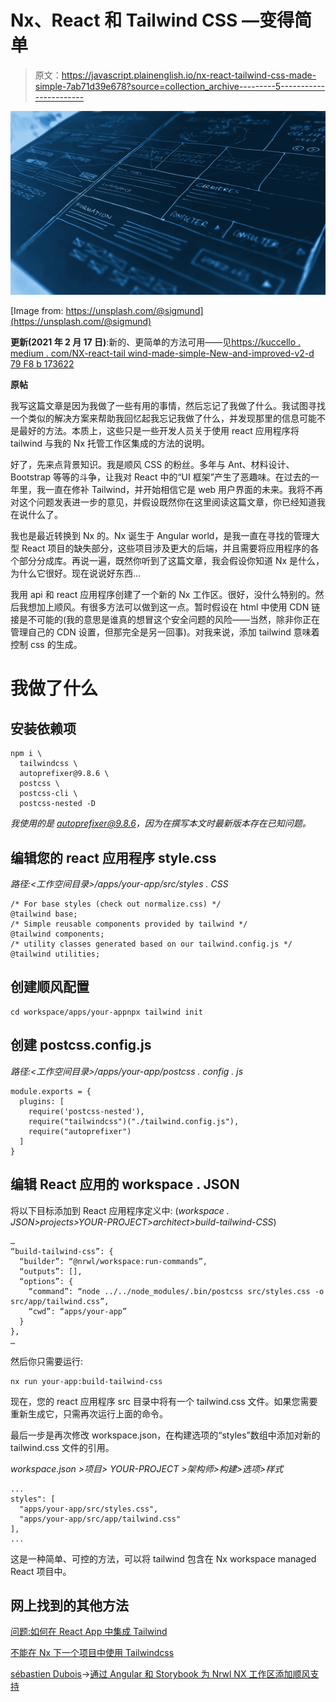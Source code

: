 # Nx、React 和 Tailwind CSS —变得简单

> 原文：<https://javascript.plainenglish.io/nx-react-tailwind-css-made-simple-7ab71d39e678?source=collection_archive---------5----------------------->

![](img/2e24b64f87fd9925a9f08d11ae70d629.png)

[Image from: https://unsplash.com/@sigmund](https://unsplash.com/@sigmund)

**更新(2021 年 2 月 17 日)**:新的、更简单的方法可用——见[https://kuccello . medium . com/NX-react-tail wind-made-simple-New-and-improved-v2-d 79 F8 b 173622](https://kuccello.medium.com/nx-react-tailwind-made-simple-new-and-improved-v2-d79f8b173622)

**原帖**

我写这篇文章是因为我做了一些有用的事情，然后忘记了我做了什么。我试图寻找一个类似的解决方案来帮助我回忆起我忘记我做了什么，并发现那里的信息可能不是最好的方法。本质上，这些只是一些开发人员关于使用 react 应用程序将 tailwind 与我的 Nx 托管工作区集成的方法的说明。

好了，先来点背景知识。我是顺风 CSS 的粉丝。多年与 Ant、材料设计、Bootstrap 等等的斗争，让我对 React 中的“UI 框架”产生了恶趣味。在过去的一年里，我一直在修补 Tailwind，并开始相信它是 web 用户界面的未来。我将不再对这个问题发表进一步的意见，并假设既然你在这里阅读这篇文章，你已经知道我在说什么了。

我也是最近转换到 Nx 的。Nx 诞生于 Angular world，是我一直在寻找的管理大型 React 项目的缺失部分，这些项目涉及更大的后端，并且需要将应用程序的各个部分分成库。再说一遍，既然你听到了这篇文章，我会假设你知道 Nx 是什么，为什么它很好。现在说说好东西…

我用 api 和 react 应用程序创建了一个新的 Nx 工作区。很好，没什么特别的。然后我想加上顺风。有很多方法可以做到这一点。暂时假设在 html 中使用 CDN 链接是不可能的(我的意思是谁真的想冒这个安全问题的风险——当然，除非你正在管理自己的 CDN 设置，但那完全是另一回事)。对我来说，添加 tailwind 意味着控制 css 的生成。

# **我做了什么**

## **安装依赖项**

```
npm i \
  tailwindcss \
  autoprefixer@9.8.6 \
  postcss \
  postcss-cli \
  postcss-nested -D
```

*我使用的是 autoprefixer@9.8.6，因为在撰写本文时最新版本存在已知问题。*

## **编辑您的 react 应用程序 style.css**

*路径:<工作空间目录>/apps/your-app/src/styles . CSS*

```
/* For base styles (check out normalize.css) */
@tailwind base;
/* Simple reusable components provided by tailwind */
@tailwind components;
/* utility classes generated based on our tailwind.config.js */
@tailwind utilities;
```

## **创建顺风配置**

```
cd workspace/apps/your-appnpx tailwind init
```

## **创建 postcss.config.js**

*路径:<工作空间目录>/apps/your-app/postcss . config . js*

```
module.exports = {
  plugins: [
    require('postcss-nested'),
    require("tailwindcss")("./tailwind.config.js"),
    require("autoprefixer")
  ]
}
```

## **编辑 React 应用的 workspace . JSON**

将以下目标添加到 React 应用程序定义中:
(*workspace . JSON>projects>YOUR-PROJECT>architect>build-tailwind-CSS*)

```
…
“build-tailwind-css”: {
  “builder”: “@nrwl/workspace:run-commands”,
  “outputs”: [],
  “options”: {
    “command”: “node ../../node_modules/.bin/postcss src/styles.css -o src/app/tailwind.css”,
    “cwd”: “apps/your-app”
  }
},
…
```

然后你只需要运行:

```
nx run your-app:build-tailwind-css
```

现在，您的 react 应用程序 src 目录中将有一个 tailwind.css 文件。如果您需要重新生成它，只需再次运行上面的命令。

最后一步是再次修改 workspace.json，在构建选项的“styles”数组中添加对新的 tailwind.css 文件的引用。

*workspace.json >项目> YOUR-PROJECT >架构师>构建>选项>样式*

```
...
styles": [
  "apps/your-app/src/styles.css",
  "apps/your-app/src/app/tailwind.css"
],
...
```

这是一种简单、可控的方法，可以将 tailwind 包含在 Nx workspace managed React 项目中。

## **网上找到的其他方法**

[问题:如何在 React App 中集成 Tailwind](https://github.com/nrwl/nx/issues/3480)

[不能在 Nx 下一个项目中使用 Tailwindcss](https://github.com/nrwl/nx/issues/2298)

[sébastien Dubois](https://dsebastien.medium.com/?source=post_page-----bf890ea882e--------------------------------)->[通过 Angular 和 Storybook 为 Nrwl NX 工作区添加顺风支持](https://medium.com/javascript-in-plain-english/adding-tailwind-support-to-a-nrwl-nx-workspace-with-angular-and-storybook-bf890ea882e)